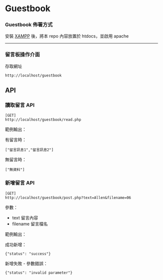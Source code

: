 # Guestbook

### Guestbook 佈署方式
安裝 [XAMPP](https://www.apachefriends.org/index.html) 後，將本 repo 內容放置於 htdocs，並啟用 apache

---

### 留言板操作介面
存取網址
```
http://localhost/guestbook
```

## API

### 讀取留言 API
```
[GET]
http://localhost/guestbook/read.php
```

範例輸出：

有留言時：
```
["留言訊息1","留言訊息2"]
```

無留言時：
```
["無資料"]
```

### 新增留言 API
```
[GET]
http://localhost/guestbook/post.php?text=Allen&filename=06
```
參數：
- text 留言內容
- filename 留言檔名

範例輸出：

成功新增：
```
{"status": "success"}
```

新增失敗 - 參數錯誤：
```
{"status": "invalid parameter"}
```
